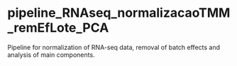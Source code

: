 # pipeline_RNAseq_normalizacaoTMM_remEfLote_PCA
Pipeline for normalization of RNA-seq data, removal of batch effects and analysis of main components.
